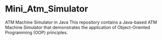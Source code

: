 # Mini_Atm_Simulator
ATM Machine Simulator in Java This repository contains a Java-based ATM Machine Simulator that demonstrates the application of Object-Oriented Programming (OOP) principles. 
